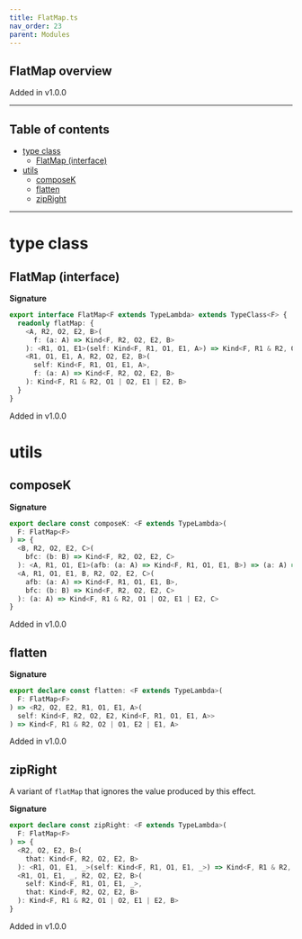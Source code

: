 ```yaml
---
title: FlatMap.ts
nav_order: 23
parent: Modules
---
```


## FlatMap overview

Added in v1.0.0

---

<h2 class="text-delta">Table of contents</h2>

- [type class](#type-class)
  - [FlatMap (interface)](#flatmap-interface)
- [utils](#utils)
  - [composeK](#composek)
  - [flatten](#flatten)
  - [zipRight](#zipright)

---

# type class

## FlatMap (interface)

**Signature**

```ts
export interface FlatMap<F extends TypeLambda> extends TypeClass<F> {
  readonly flatMap: {
    <A, R2, O2, E2, B>(
      f: (a: A) => Kind<F, R2, O2, E2, B>
    ): <R1, O1, E1>(self: Kind<F, R1, O1, E1, A>) => Kind<F, R1 & R2, O1 | O2, E1 | E2, B>
    <R1, O1, E1, A, R2, O2, E2, B>(
      self: Kind<F, R1, O1, E1, A>,
      f: (a: A) => Kind<F, R2, O2, E2, B>
    ): Kind<F, R1 & R2, O1 | O2, E1 | E2, B>
  }
}
```

Added in v1.0.0

# utils

## composeK

**Signature**

```ts
export declare const composeK: <F extends TypeLambda>(
  F: FlatMap<F>
) => {
  <B, R2, O2, E2, C>(
    bfc: (b: B) => Kind<F, R2, O2, E2, C>
  ): <A, R1, O1, E1>(afb: (a: A) => Kind<F, R1, O1, E1, B>) => (a: A) => Kind<F, R1 & R2, O2 | O1, E2 | E1, C>
  <A, R1, O1, E1, B, R2, O2, E2, C>(
    afb: (a: A) => Kind<F, R1, O1, E1, B>,
    bfc: (b: B) => Kind<F, R2, O2, E2, C>
  ): (a: A) => Kind<F, R1 & R2, O1 | O2, E1 | E2, C>
}
```

Added in v1.0.0

## flatten

**Signature**

```ts
export declare const flatten: <F extends TypeLambda>(
  F: FlatMap<F>
) => <R2, O2, E2, R1, O1, E1, A>(
  self: Kind<F, R2, O2, E2, Kind<F, R1, O1, E1, A>>
) => Kind<F, R1 & R2, O2 | O1, E2 | E1, A>
```

Added in v1.0.0

## zipRight

A variant of `flatMap` that ignores the value produced by this effect.

**Signature**

```ts
export declare const zipRight: <F extends TypeLambda>(
  F: FlatMap<F>
) => {
  <R2, O2, E2, B>(
    that: Kind<F, R2, O2, E2, B>
  ): <R1, O1, E1, _>(self: Kind<F, R1, O1, E1, _>) => Kind<F, R1 & R2, O2 | O1, E2 | E1, B>
  <R1, O1, E1, _, R2, O2, E2, B>(
    self: Kind<F, R1, O1, E1, _>,
    that: Kind<F, R2, O2, E2, B>
  ): Kind<F, R1 & R2, O1 | O2, E1 | E2, B>
}
```

Added in v1.0.0
